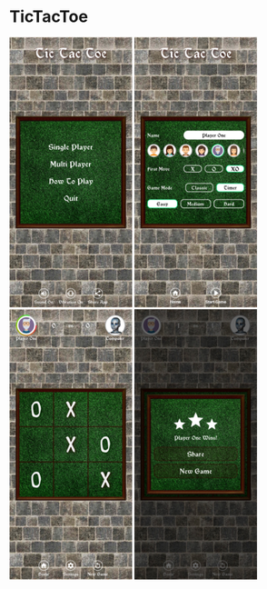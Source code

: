 # TicTacToe
<img src = "files/snapshots/1.Home.jpg" width = "216" height = "476"> <img src = "files/snapshots/2.Settings.jpg" width = "216" height = "476"> <img src = "files/snapshots/3.Game_Board.jpg" width = "216" height = "476"> <img src = "files/snapshots/4.Result.jpg" width = "216" height = "476">
